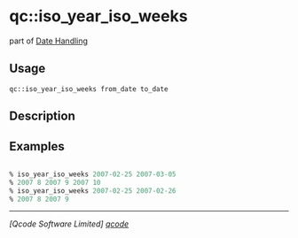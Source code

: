 qc::iso_year_iso_weeks
======================

part of [Date Handling](../qc/wiki/DateHandling)

Usage
-----
`qc::iso_year_iso_weeks from_date to_date`

Description
-----------


Examples
--------
```tcl

% iso_year_iso_weeks 2007-02-25 2007-03-05
% 2007 8 2007 9 2007 10
% iso_year_iso_weeks 2007-02-25 2007-02-26
% 2007 8 2007 9

```

----------------------------------
*[Qcode Software Limited] [qcode]*

[qcode]: http://www.qcode.co.uk "Qcode Software"